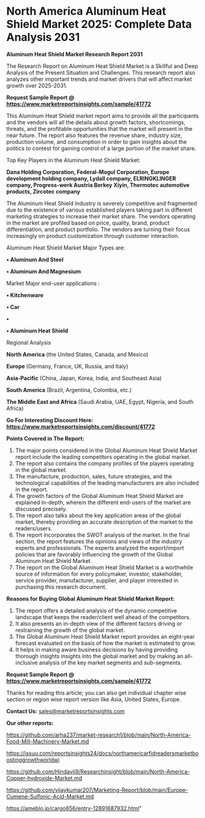 # North America Aluminum Heat Shield Market 2025: Complete Data Analysis 2031

<strong>Aluminum Heat Shield Market Research Report 2031</strong>

The Research Report on Aluminum Heat Shield Market is a Skillful and Deep Analysis of the Present Situation and Challenges. This research report also analyzes other important trends and market drivers that will affect market growth over 2025-2031.

<strong>Request Sample Report @ <a href=https://www.marketreportsinsights.com/sample/41772>https://www.marketreportsinsights.com/sample/41772</a></strong>

This Aluminum Heat Shield market report aims to provide all the participants and the vendors will all the details about growth factors, shortcomings, threats, and the profitable opportunities that the market will present in the near future. The report also features the revenue share, industry size, production volume, and consumption in order to gain insights about the politics to contest for gaining control of a large portion of the market share.

Top Key Players in the Aluminum Heat Shield Market:

<strong>Dana Holding Corporation, Federal-Mogul Corporation, Europe development holding company, Lydall company, ELRINGKLINGER company, Progress-werk Austria Berkey Xiyin, Thermotec automotive products, Zircotec company</strong>

The Aluminum Heat Shield Industry is severely competitive and fragmented due to the existence of various established players taking part in different marketing strategies to increase their market share. The vendors operating in the market are profiled based on price, quality, brand, product differentiation, and product portfolio. The vendors are turning their focus increasingly on product customization through customer interaction.

Aluminum Heat Shield Market Major Types are:

<strong>•  Aluminum And Steel

•  Aluminum And Magnesium</strong>

Market Major end-user applications :

<strong>•  Kitchenware

•  Car

•  

•  Aluminum Heat Shield</strong>

Regional Analysis

</u><strong><b>North America</b></strong> (the United States, Canada, and Mexico)

<strong><b>Europe </b></strong>(Germany, France, UK, Russia, and Italy)

<strong><b>Asia-Pacific</b></strong> (China, Japan, Korea, India, and Southeast Asia)

<strong><b>South America</b></strong> (Brazil, Argentina, Colombia, etc.)

<strong><b>The Middle East and Africa</b></strong> (Saudi Arabia, UAE, Egypt, Nigeria, and South Africa)

<strong>Go For Interesting Discount Here: <a href=https://www.marketreportsinsights.com/discount/41772>https://www.marketreportsinsights.com/discount/41772</a></strong>

<strong>Points Covered in The Report:</strong>
<ol>
  <li>The major points considered in the Global Aluminum Heat Shield Market report include the leading competitors operating in the global market.</li>
  <li>The report also contains the company profiles of the players operating in the global market.</li>
  <li>The manufacture, production, sales, future strategies, and the technological capabilities of the leading manufacturers are also included in the report.</li>
  <li>The growth factors of the Global Aluminum Heat Shield Market are explained in-depth, wherein the different end-users of the market are discussed precisely.</li>
  <li>The report also talks about the key application areas of the global market, thereby providing an accurate description of the market to the readers/users.</li>
  <li>The report incorporates the SWOT analysis of the market. In the final section, the report features the opinions and views of the industry experts and professionals. The experts analyzed the export/import policies that are favorably influencing the growth of the Global Aluminum Heat Shield Market.</li>
  <li>The report on the Global Aluminum Heat Shield Market is a worthwhile source of information for every policymaker, investor, stakeholder, service provider, manufacturer, supplier, and player interested in purchasing this research document.</li>
</ol>
<strong>Reasons for Buying Global Aluminum Heat Shield Market Report:</strong>

<ol>
  <li>The report offers a detailed analysis of the dynamic competitive landscape that keeps the reader/client well ahead of the competitors.</li>
  <li>It also presents an in-depth view of the different factors driving or restraining the growth of the global market.</li>
  <li>The Global Aluminum Heat Shield Market report provides an eight-year forecast evaluated on the basis of how the market is estimated to grow.</li>
  <li>It helps in making aware business decisions by having providing thorough insights insights into the global market and by making an all-inclusive analysis of the key market segments and sub-segments.</li>
</ol>
<strong>Request Sample Report @ <a href=https://www.marketreportsinsights.com/sample/41772>https://www.marketreportsinsights.com/sample/41772</a></strong>


Thanks for reading this article; you can also get individual chapter wise section or region wise report version like Asia, United States, Europe.

<strong>Contact Us:</strong>
sales@marketreportsinsights.com

<strong>Our other reports:</strong>

<a href=https://github.com/arha237/market-research1/blob/main/North-America-Food-Mill-Machinery-Market.md>https://github.com/arha237/market-research1/blob/main/North-America-Food-Mill-Machinery-Market.md</a>

<a href=https://issuu.com/reportsinsights24/docs/northamericarfidreadersmarketboostinggrowthworldwi>https://issuu.com/reportsinsights24/docs/northamericarfidreadersmarketboostinggrowthworldwi</a>

<a href=https://github.com/Hindavii9/Researchinsight/blob/main/North-America-Copper-hydroxide-Market.md>https://github.com/Hindavii9/Researchinsight/blob/main/North-America-Copper-hydroxide-Market.md</a>

<a href=https://github.com/vijaykumar207/Marketing-Report/blob/main/Europe-Cumene-Sulfonic-Acid-Market.md>https://github.com/vijaykumar207/Marketing-Report/blob/main/Europe-Cumene-Sulfonic-Acid-Market.md</a>

<a href=https://ameblo.jp/cargo656/entry-12891687932.html>https://ameblo.jp/cargo656/entry-12891687932.html</a>"
